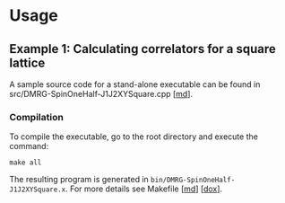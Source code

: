 # Usage

## Example 1: Calculating correlators for a square lattice

A sample source code for a stand-alone executable can be found in src/DMRG-SpinOneHalf-J1J2XYSquare.cpp
[[md](../src/DMRG-SpinOneHalf-J1J2XYSquare.cpp)].

### Compilation

To compile the executable, go to the root directory and execute the command:

    make all

The resulting program is generated in `bin/DMRG-SpinOneHalf-J1J2XYSquare.x`.
For more details see Makefile [[md](../Makefile)]  [[dox](../../Makefile)].
